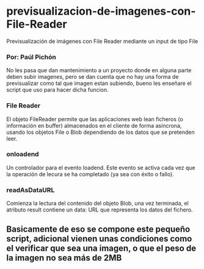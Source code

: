 # previsualizacion-de-imagenes-con-File-Reader
Previsualización de imágenes con File Reader mediante un input de tipo File

### Por: Paúl Pichón

No les pasa que dan mantenimiento a un proyecto donde en alguna parte deben subir imagenes, pero se dan cuenta que no hay una forma de previsualizar como tal que imagen estan subiendo, bueno les enseñare el script que uso para hacer dicha funcion.

### File Reader 

El objeto FileReader permite que las aplicaciones web lean ficheros (o información en buffer) almacenados en el cliente de forma asíncrona, usando los objetos File o Blob dependiendo de los datos que se pretenden leer.

### onloadend

Un controlador para el evento loadend. Este evento se activa cada vez que  la operación de lecura se ha completado (ya sea con éxito o fallo).

### readAsDataURL

Comienza la lectura del contenido del objeto Blob, una vez terminada, el atributo result contiene un data: URL que representa los datos del fichero.

## Basicamente de eso se compone este pequeño script, adicional vienen unas condiciones como el verificar que sea una imagen, o que el peso de la imagen no sea más de 2MB
